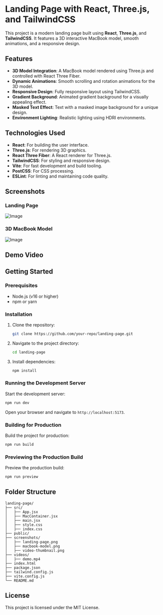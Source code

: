 # Landing Page with React, Three.js, and TailwindCSS

This project is a modern landing page built using **React**, **Three.js**, and **TailwindCSS**. It features a 3D interactive MacBook model, smooth animations, and a responsive design.

## Features

- **3D Model Integration**: A MacBook model rendered using Three.js and controlled with React Three Fiber.
- **Dynamic Animations**: Smooth scrolling and rotation animations for the 3D model.
- **Responsive Design**: Fully responsive layout using TailwindCSS.
- **Gradient Background**: Animated gradient background for a visually appealing effect.
- **Masked Text Effect**: Text with a masked image background for a unique design.
- **Environment Lighting**: Realistic lighting using HDRI environments.

## Technologies Used

- **React**: For building the user interface.
- **Three.js**: For rendering 3D graphics.
- **React Three Fiber**: A React renderer for Three.js.
- **TailwindCSS**: For styling and responsive design.
- **Vite**: For fast development and build tooling.
- **PostCSS**: For CSS processing.
- **ESLint**: For linting and maintaining code quality.

## Screenshots

### Landing Page
![Image](https://github.com/user-attachments/assets/029b5c92-de5c-41a4-9a7a-6e2a6cfa211d)

### 3D MacBook Model
![Image](https://github.com/user-attachments/assets/029b5c92-de5c-41a4-9a7a-6e2a6cfa211d)

## Demo Video



## Getting Started

### Prerequisites

- Node.js (v16 or higher)
- npm or yarn

### Installation

1. Clone the repository:
   ```bash
   git clone https://github.com/your-repo/landing-page.git
   ```
2. Navigate to the project directory:
   ```bash
   cd landing-page
   ```
3. Install dependencies:
   ```bash
   npm install
   ```

### Running the Development Server

Start the development server:
```bash
npm run dev
```
Open your browser and navigate to `http://localhost:5173`.

### Building for Production

Build the project for production:
```bash
npm run build
```

### Previewing the Production Build

Preview the production build:
```bash
npm run preview
```

## Folder Structure

```
landing-page/
├── src/
│   ├── App.jsx
│   ├── MacContainer.jsx
│   ├── main.jsx
│   ├── style.css
│   ├── index.css
├── public/
├── screenshots/
│   ├── landing-page.png
│   ├── macbook-model.png
│   ├── video-thumbnail.png
├── videos/
│   ├── demo.mp4
├── index.html
├── package.json
├── tailwind.config.js
├── vite.config.js
└── README.md
```

## License

This project is licensed under the MIT License.
